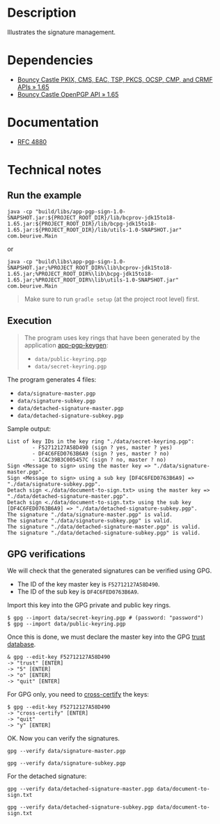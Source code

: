 # Description

Illustrates the signature management.

# Dependencies

* [Bouncy Castle PKIX, CMS, EAC, TSP, PKCS, OCSP, CMP, and CRMF APIs » 1.65](https://mvnrepository.com/artifact/org.bouncycastle/bcpkix-jdk15to18/1.65)
* [Bouncy Castle OpenPGP API » 1.65](https://mvnrepository.com/artifact/org.bouncycastle/bcpg-jdk15to18/1.65)

# Documentation

* [RFC 4880](https://tools.ietf.org/html/rfc4880)

# Technical notes

## Run the example

    java -cp "build/libs/app-pgp-sign-1.0-SNAPSHOT.jar:${PROJECT_ROOT_DIR}/lib/bcprov-jdk15to18-1.65.jar:${PROJECT_ROOT_DIR}/lib/bcpg-jdk15to18-1.65.jar:${PROJECT_ROOT_DIR}/lib/utils-1.0-SNAPSHOT.jar" com.beurive.Main

or

    java -cp "build\libs\app-pgp-sign-1.0-SNAPSHOT.jar;%PROJECT_ROOT_DIR%\lib\bcprov-jdk15to18-1.65.jar;%PROJECT_ROOT_DIR%\lib\bcpg-jdk15to18-1.65.jar;%PROJECT_ROOT_DIR%\lib\utils-1.0-SNAPSHOT.jar" com.beurive.Main

> Make sure to run `gradle setup` (at the project root level) first.

## Execution

> The program uses key rings that have been generated by the application [app-pgp-keygen](../app-pgp-sign):
> * `data/public-keyring.pgp`
> * `data/secret-keyring.pgp`

The program generates 4 files:
* `data/signature-master.pgp`
* `data/signature-subkey.pgp`
* `data/detached-signature-master.pgp`
* `data/detached-signature-subkey.pgp`

Sample output:

    List of key IDs in the key ring "./data/secret-keyring.pgp":
            - F52712127A58D490 (sign ? yes, master ? yes)
            - DF4C6FED0763B6A9 (sign ? yes, master ? no)
            - 1CAC39B3C005457C (sign ? no, master ? no)
    Sign <Message to sign> using the master key => "./data/signature-master.pgp".
    Sign <Message to sign> using a sub key [DF4C6FED0763B6A9] => "./data/signature-subkey.pgp".
    Detach sign <./data/document-to-sign.txt> using the master key => "./data/detached-signature-master.pgp".
    Detach sign <./data/document-to-sign.txt> using the sub key [DF4C6FED0763B6A9] => "./data/detached-signature-subkey.pgp".
    The signature "./data/signature-master.pgp" is valid.
    The signature "./data/signature-subkey.pgp" is valid.
    The signature "./data/detached-signature-master.pgp" is valid.
    The signature "./data/detached-signature-subkey.pgp" is valid.

## GPG verifications

We will check that the generated signatures can be verified using GPG.

* The ID of the key master key is `F52712127A58D490`.
* The ID of the sub key is `DF4C6FED0763B6A9`.

Import this key into the GPG private and public key rings.
    
    $ gpg --import data/secret-keyring.pgp # (password: "password")
    $ gpg --import data/public-keyring.pgp

Once this is done, we must declare the master key into the GPG [trust database](https://unix.stackexchange.com/questions/407062/gpg-list-keys-command-outputs-uid-unknown-after-importing-private-key-onto). 

    & gpg --edit-key F52712127A58D490
    -> "trust" [ENTER]
    -> "5" [ENTER]
    -> "o" [ENTER]
    -> "quit" [ENTER]
    
For GPG only, you need to [cross-certify](https://gnupg.org/faq/subkey-cross-certify.html) the keys:

    $ gpg --edit-key F52712127A58D490
    -> "cross-certify" [ENTER]
    -> "quit"
    -> "y" [ENTER]

OK. Now you can verify the signatures.
    
    gpg --verify data/signature-master.pgp

    gpg --verify data/signature-subkey.pgp

For the detached signature:
        
    gpg --verify data/detached-signature-master.pgp data/document-to-sign.txt

    gpg --verify data/detached-signature-subkey.pgp data/document-to-sign.txt

